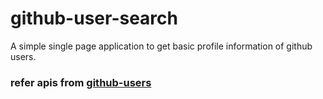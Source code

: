 # github-user-search
A simple single page application to get basic profile information of github users.

### refer apis from [github-users](https://docs.github.com/en/rest/reference/users#get-a-user)